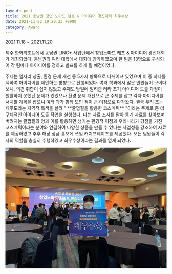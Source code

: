 ```yaml
---
layout: post
title: 2021 동남권 창업 노마드 캠프 & 아이디어 경진대회 최우수상
date: 2021-11-22 19:20:23 +0900
category: Award
---
```

2021.11.18 ~ 2021.11.20 
<p>제주 한화리조트에서 동남권 LINC+ 사업단에서 창업노마드 캐프 & 아이디어 경진대회가 개최되었다. 
동남권의 여러 대학에서 대회에 참가하였으며 한 팀은 13명으로 구성되어 각 팀마다 아이디어를 정하고 
발표를 하게 될 예정이었다.</p> 주제는 일자리 창출, 환경 문제 개선 등 5가지 항목으로 나뉘어져 있었으며
이 중 하나를 택하여 아이디어를 제안하는 방향으로 진행되었다. 여러 학과에서 많은 인원들이 모이다 보니,
의견 취합이 쉽지 않았고 주제도 당일에 알려준 터라 초기 아이디어 도출 과정이 원활하지 못했던 문제가 있었으나
환경 문제 개선으로 큰 주제를 잡고 각자 아이디어를 서치할 계획을 잡으니 여러 과가 함께 모인 점이 큰 이점으로
다가왔다. 결국 우리 조는 제주도라는 지역적 특색을 살려 " **귤껍질을 활용한 코스메틱** "이라는 주제로 
좀 더 구체적인 아이디어 도출 작업을 실행했다. 나는 자료 조사를 맡아 통계 자료를 찾아보며 버려지는 귤껍질의
양과 이를 활용하면 생기는 환경적 이점과 우리나라가 강점을 가진 코스메틱이라는 분야와 연결하여 다양한 상품을 
만들 수 있다는 사업성을 강조하여 자료를 제공하였고 추후 해당 상품 홍보에 쓰일 캐치프레이즈를 제공했다. 
모든 팀원들이 각자의 역할을 충실히 수행하였고 최우수상이라는 결과를 얻게 되었다. 

![창업노마드](/images/창업노마드.jpg)